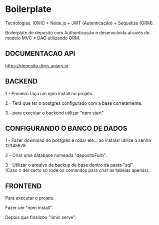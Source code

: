 
# Boilerplate

Tecnologias.
IONIC + Node.js + JWT (Autenticação) + Sequelize (ORM).

Boilerplate de deposito com Authenticação e desenvolvida através do modelo MVC + DAO utilizando ORM. 


## DOCUMENTACAO API

https://deposito.docs.apiary.io

## BACKEND

1 - Primeiro faça um npm install no projeto.

2 - Terá que ter o postgres configurado com a base corretamente.

3 - para executar o backend utilizar "npm start"


## CONFIGURANDO O BANCO DE DADOS

1 - Fazer download do postgres e rodar ele... ao instalar utilize a senha 12345678.

2 - Criar uma database nomeada "depositoFurb".

3 - Utilizar o arquivo de backup de base dentro da pasta "sql".  
(Caso n der certo só rode os comandos para criar as tabelas apenas).


## FRONTEND

Para executar o projeto.

Fazer um "npm install".

Depois que finalizou "ionic serve".